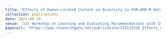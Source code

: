```yaml
---
title: "Effects of Human-curated Content on Diversity in PSM:ARD-M Dataset"
collection: publications
date: 2023-09-19
venue: "1st Workshop on Learning and Evaluating Recommendations with Impressions (LERI) held in conjunction with the ACM International Conference on Recommender Systems (RecSys 2023) in Singapore, September 18-23, 2023"
paperurl: 'https://www.researchgate.net/publication/374112516_Effects_of_Human-curated_Content_on_Diversity_in_PSM_ARD-M_Dataset?_tp=eyJjb250ZXh0Ijp7ImZpcnN0UGFnZSI6ImxvZ2luIiwicGFnZSI6InByb2ZpbGUiLCJwcmV2aW91c1BhZ2UiOiJob21lIn19'
---
```




